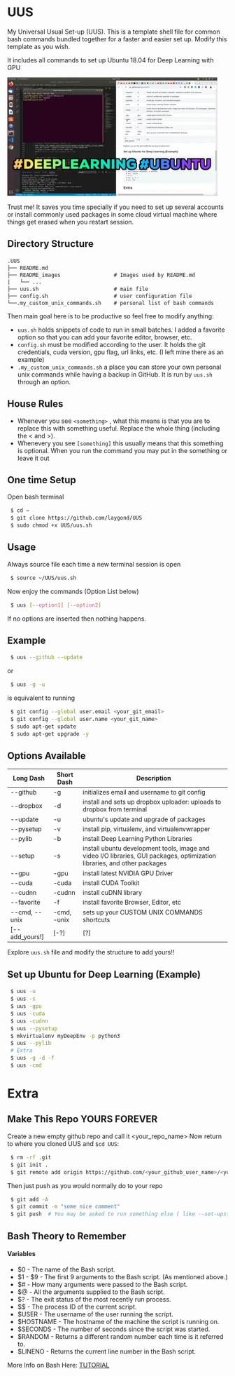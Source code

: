 [//]: # (Image References)
[image1]: ./README_images/demo.gif

# UUS
My Universal Usual Set-up (UUS). This is a template shell file for common bash commands bundled together for a faster and easier set up. Modify this template as you wish.

It includes all commands to set up Ubuntu 18.04 for Deep Learning with GPU

![alt text][image1]

Trust me! It saves you time specially if you need to set up several accounts or install commonly used packages in some cloud virtual machine where things get erased when you restart session.

## Directory Structure
```
.UUS
├── README.md
├── README_images                 # Images used by README.md
|   └── ...
├── uus.sh                        # main file
├── config.sh                     # user configuration file
└──.my_custom_unix_commands.sh    # personal list of bash commands
```

Then main goal here is to be productive so feel free to modify anything:
- `uus.sh` holds snippets of code to run in small batches. I added a favorite option so that you can add your favorite editor, browser, etc.
- `config.sh` must be modified according to the user. It holds the git credentials, cuda version, gpu flag, url links, etc. (I left mine there as an example)
- `.my_custom_unix_commands.sh` a place you can store your own personal unix commands while having a backup in GitHub. It is run by `uus.sh` through an option. 

## House Rules
- Whenever you see `<something>` , what this means is that you are to replace this with something useful. Replace the whole thing (including the < and >).
- Whenevery you see `[something]` this usually means that this something is optional. When you run the command you may put in the something or leave it out

## One time Setup
Open bash terminal
```sh
 $ cd ~ 
 $ git clone https://github.com/laygond/UUS 
 $ sudo chmod +x UUS/uus.sh 
```

## Usage
Always source file each time a new terminal session is open
```sh
 $ source ~/UUS/uus.sh
```
Now enjoy the commands (Option List below)
```sh
 $ uus [--option1] [--option2]
```
If no options are inserted then nothing happens.

## Example
```sh
 $ uus --github --update
```
or
```sh
 $ uus -g -u
```
is equivalent to running 
```sh
 $ git config --global user.email <your_git_email>
 $ git config --global user.name <your_git_name>
 $ sudo apt-get update
 $ sudo apt-get upgrade -y 
```

## Options Available

| Long Dash  | Short Dash | Description |
| ---------- | ---------- | ----------- |
| --github   | -g     | initializes email and username to git config | 
| --dropbox  | -d     | install and sets up dropbox uploader: uploads to dropbox from terminal | 
| --update   | -u     | ubuntu's update and upgrade of packages | 
| --pysetup  | -v     | install pip, virtualenv, and virtualenvwrapper |
| --pylib    | -b     | install Deep Learning Python Libraries |
| --setup    | -s     | install ubuntu development tools, image and video I/O libraries, GUI packages, optimization libraries, and other packages |
| --gpu      | -gpu   | install latest NVIDIA GPU Driver |
| --cuda     | -cuda  | install CUDA Toolkit |
| --cudnn    | -cudnn | install cuDNN library |
| --favorite | -f     | install favorite Browser, Editor, etc |
| --cmd, --unix | -cmd, -unix | sets up your CUSTOM UNIX COMMANDS shortcuts |     
| [--add_yours!] | [-?]  | [?] | 

Explore `uus.sh` file and modify the structure to add yours!! 

## Set up Ubuntu for Deep Learning (Example)
```sh
 $ uus -u
 $ uus -s
 $ uus -gpu
 $ uus -cuda
 $ uus -cudnn
 $ uus --pysetup
 $ mkvirtualenv myDeepEnv -p python3
 $ uus --pylib
 # Extra
 $ uus -g -d -f
 $ uus -cmd  
```

# Extra
## Make This Repo YOURS FOREVER
Create a new empty github repo and call it <your_repo_name>
Now return to where you cloned UUS and `$cd UUS`:
```sh
 $ rm -rf .git
 $ git init .
 $ git remote add origin https://github.com/<your_github_user_name>/<your_repo_name> #Use an existing (previously created) repo 
```
Then just push as you would normally do to your repo
```sh
 $ git add -A
 $ git commit -m "some nice comment"
 $ git push  # You may be asked to run something else ( like --set-upstream origin master) and insert password 
```

## Bash Theory to Remember
#### Variables
- $0 - The name of the Bash script.
- $1 - $9 - The first 9 arguments to the Bash script. (As mentioned above.)
- $# - How many arguments were passed to the Bash script.
- $@ - All the arguments supplied to the Bash script.
- $? - The exit status of the most recently run process.
- $$ - The process ID of the current script.
- $USER - The username of the user running the script.
- $HOSTNAME - The hostname of the machine the script is running on.
- $SECONDS - The number of seconds since the script was started.
- $RANDOM - Returns a different random number each time is it referred to.
- $LINENO - Returns the current line number in the Bash script.

More Info on Bash Here: [TUTORIAL](https://ryanstutorials.net/bash-scripting-tutorial/)
